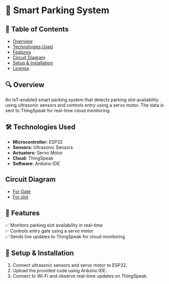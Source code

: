 # 🚗 Smart Parking System  

## 📖 Table of Contents  
- [Overview](#-overview)  
- [Technologies Used](#-technologies-used)  
- [Features](#-features)  
- [Circuit Diagram](#-circuit-diagram)  
- [Setup & Installation](#-setup--installation)  
- [License](#-license)  

## 🔍 Overview  
An IoT-enabled smart parking system that detects parking slot availability using ultrasonic sensors and controls entry using a servo motor. The data is sent to ThingSpeak for real-time cloud monitoring.  

## 🛠️ Technologies Used  
- **Microcontroller:** ESP32  
- **Sensors:** Ultrasonic Sensors  
- **Actuators:** Servo Motor  
- **Cloud:** ThingSpeak  
- **Software:** Arduino IDE

## Circuit Diagram
- [For Gate](gate.png)
- [For slot](slots.png)

## 🚀 Features  
✅ Monitors parking slot availability in real-time  
✅ Controls entry gate using a servo motor  
✅ Sends live updates to ThingSpeak for cloud monitoring  

## 🔧 Setup & Installation  
1. Connect ultrasonic sensors and servo motor to ESP32.  
2. Upload the provided code using Arduino IDE.  
3. Connect to Wi-Fi and observe real-time updates on ThingSpeak.